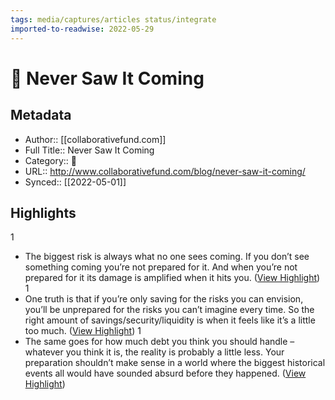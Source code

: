 ```yaml
---
tags: media/captures/articles status/integrate
imported-to-readwise: 2022-05-29
---
```

# 📰 Never Saw It Coming

## Metadata
- Author:: [[collaborativefund.com]]
- Full Title:: Never Saw It Coming
- Category:: 📰
- URL:: http://www.collaborativefund.com/blog/never-saw-it-coming/
- Synced:: [[2022-05-01]]

## Highlights
1
- The biggest risk is always what no one sees coming. If you don’t see something coming you’re not prepared for it. And when you’re not prepared for it its damage is amplified when it hits you. ([View Highlight](https://instapaper.com/read/1501945252/19448915))
1
- One truth is that if you’re only saving for the risks you can envision, you’ll be unprepared for the risks you can’t imagine every time. So the right amount of savings/security/liquidity is when it feels like it’s a little too much. ([View Highlight](https://instapaper.com/read/1501945252/19448928))
1
- The same goes for how much debt you think you should handle – whatever you think it is, the reality is probably a little less. Your preparation shouldn’t make sense in a world where the biggest historical events all would have sounded absurd before they happened. ([View Highlight](https://instapaper.com/read/1501945252/19448929))
